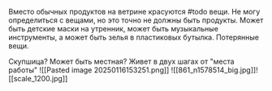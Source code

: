 Вместо обычных продуктов на ветрине красуются #todo  вещи.
Не могу определиться с вещами, но это точно не должны быть продукты. Может быть детские маски на утренник, может быть музыкальные инструменты, а может быть зелья в пластиковых бутылка. Потерянные вещи.


Скупшица? 
Может быть местная? Живет в двух шагах от "места работы"
![[Pasted image 20250116153251.png]]
![[861_n1578514_big.jpg]]![[scale_1200.jpg]]